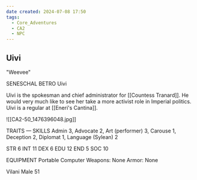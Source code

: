 ```yaml
---
date created: 2024-07-08 17:50
tags:
  - Core_Adventures
  - CA2
  - NPC
---
```


## Uivi

"Weevee"

SENESCHAL BETRO Uivi

Uivi is the spokesman and chief administrator for [[Countess Tranard]]. He would very much like to see her take a more activist role in Imperial politics. Uivi is a regular at [[Eneri's Cantina]].

![[CA2-50_1476396048.jpg]]

TRAITS — SKILLS
Admin 3, Advocate 2, Art (performer) 3, Carouse 1, Deception 2, Diplomat 1, Language (Sylean) 2

STR 6 INT 11
DEX 6 EDU 12
END 5 SOC 10

EQUIPMENT Portable Computer
Weapons: None
Armor: None


Vilani Male 51
